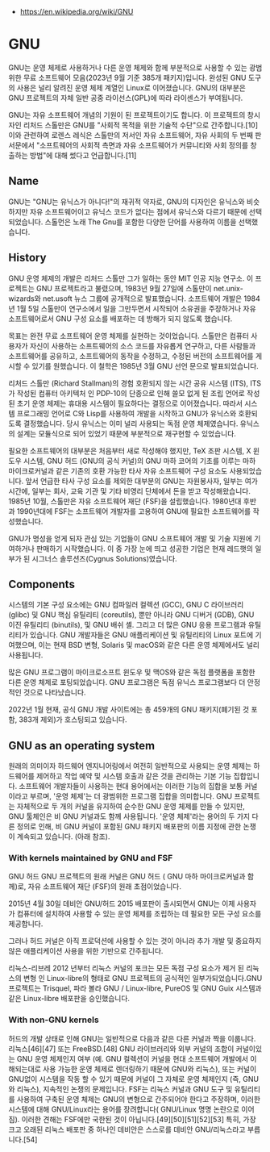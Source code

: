- https://en.wikipedia.org/wiki/GNU

# GNU
GNU는 운영 체제로 사용하거나 다른 운영 체제와 함께 부분적으로 사용할 수 있는 광범위한 무료 소프트웨어 모음(2023년 9월 기준 385개 패키지)입니다. 완성된 GNU 도구의 사용은 널리 알려진 운영 체제 계열인 Linux로 이어졌습니다. GNU의 대부분은 GNU 프로젝트의 자체 일반 공중 라이선스(GPL)에 따라 라이센스가 부여됩니다.

GNU는 자유 소프트웨어 개념의 기원이 된 프로젝트이기도 합니다. 이 프로젝트의 창시자인 리처드 스톨만은 GNU를 "사회적 목적을 위한 기술적 수단"으로 간주합니다.[10] 이와 관련하여 로렌스 레식은 스톨만의 저서인 자유 소프트웨어, 자유 사회의 두 번째 판 서문에서 "소프트웨어의 사회적 측면과 자유 소프트웨어가 커뮤니티와 사회 정의를 창출하는 방법"에 대해 썼다고 언급합니다.[11]

## Name
GNU는 "GNU는 유닉스가 아니다!"의 재귀적 약자로, GNU의 디자인은 유닉스와 비슷하지만 자유 소프트웨어이고 유닉스 코드가 없다는 점에서 유닉스와 다르기 때문에 선택되었습니다. 스톨먼은 노래 The Gnu를 포함한 다양한 단어를 사용하여 이름을 선택했습니다.

## History
GNU 운영 체제의 개발은 리처드 스톨만 그가 일하는 동안 MIT 인공 지능 연구소. 이 프로젝트는 GNU 프로젝트라고 불렸으며, 1983년 9월 27일에 스톨만이 net.unix-wizards와 net.usoft 뉴스 그룹에 공개적으로 발표했습니다. 소프트웨어 개발은 1984년 1월 5일 스톨만이 연구소에서 일을 그만두면서 시작되어 소유권을 주장하거나 자유 소프트웨어로서 GNU 구성 요소를 배포하는 데 방해가 되지 않도록 했습니다.

목표는 완전 무료 소프트웨어 운영 체제를 실현하는 것이었습니다. 스톨만은 컴퓨터 사용자가 자신이 사용하는 소프트웨어의 소스 코드를 자유롭게 연구하고, 다른 사람들과 소프트웨어를 공유하고, 소프트웨어의 동작을 수정하고, 수정된 버전의 소프트웨어를 게시할 수 있기를 원했습니다. 이 철학은 1985년 3월 GNU 선언 문으로 발표되었습니다.

리처드 스톨만 (Richard Stallman)의 경험 호환되지 않는 시간 공유 시스템 (ITS), ITS가 작성된 컴퓨터 아키텍처 인 PDP-10의 단종으로 인해 쓸모 없게 된 조립 언어로 작성된 초기 운영 체제는 휴대용 시스템이 필요하다는 결정으로 이어졌습니다. 따라서 시스템 프로그래밍 언어로 C와 Lisp를 사용하여 개발을 시작하고 GNU가 유닉스와 호환되도록 결정했습니다. 당시 유닉스는 이미 널리 사용되는 독점 운영 체제였습니다. 유닉스의 설계는 모듈식으로 되어 있었기 때문에 부분적으로 재구현할 수 있었습니다.

필요한 소프트웨어의 대부분은 처음부터 새로 작성해야 했지만, TeX 조판 시스템, X 윈도우 시스템, GNU 허드 (GNU의 공식 커널)의 GNU 마하 코어의 기초를 이루는 마하 마이크로커널과 같은 기존의 호환 가능한 타사 자유 소프트웨어 구성 요소도 사용되었습니다. 앞서 언급한 타사 구성 요소를 제외한 대부분의 GNU는 자원봉사자, 일부는 여가 시간에, 일부는 회사, 교육 기관 및 기타 비영리 단체에서 돈을 받고 작성해왔습니다. 1985년 10월, 스톨만은 자유 소프트웨어 재단 (FSF)을 설립했습니다. 1980년대 후반과 1990년대에 FSF는 소프트웨어 개발자를 고용하여 GNU에 필요한 소프트웨어를 작성했습니다.

GNU가 명성을 얻게 되자 관심 있는 기업들이 GNU 소프트웨어 개발 및 기술 지원에 기여하거나 판매하기 시작했습니다. 이 중 가장 눈에 띄고 성공한 기업은 현재 레드햇의 일부가 된 시그너스 솔루션즈(Cygnus Solutions)였습니다.

## Components
시스템의 기본 구성 요소에는 GNU 컴파일러 컬렉션 (GCC), GNU C 라이브러리 (glibc) 및 GNU 핵심 유틸리티 (coreutils), 뿐만 아니라 GNU 디버거 (GDB), GNU 이진 유틸리티 (binutils), 및 GNU 배쉬 셸. 그리고 더 많은 GNU 응용 프로그램과 유틸리티가 있습니다. GNU 개발자들은 GNU 애플리케이션 및 유틸리티의 Linux 포트에 기여했으며, 이는 현재 BSD 변형, Solaris 및 macOS와 같은 다른 운영 체제에서도 널리 사용됩니다.

많은 GNU 프로그램이 마이크로소프트 윈도우 및 맥OS와 같은 독점 플랫폼을 포함한 다른 운영 체제로 포팅되었습니다. GNU 프로그램은 독점 유닉스 프로그램보다 더 안정적인 것으로 나타났습니다.

2022년 1월 현재, 공식 GNU 개발 사이트에는 총 459개의 GNU 패키지(폐기된 것 포함, 383개 제외)가 호스팅되고 있습니다.

## GNU as an operating system
원래의 의미이자 하드웨어 엔지니어링에서 여전히 일반적으로 사용되는 운영 체제는 하드웨어를 제어하고 작업 예약 및 시스템 호출과 같은 것을 관리하는 기본 기능 집합입니다. 소프트웨어 개발자들이 사용하는 현대 용어에서는 이러한 기능의 집합을 보통 커널이라고 부르며, '운영 체제'는 더 광범위한 프로그램 집합을 의미합니다. GNU 프로젝트는 자체적으로 두 개의 커널을 유지하여 순수한 GNU 운영 체제를 만들 수 있지만, GNU 툴체인은 비 GNU 커널과도 함께 사용됩니다. '운영 체제'라는 용어의 두 가지 다른 정의로 인해, 비 GNU 커널이 포함된 GNU 패키지 배포판의 이름 지정에 관한 논쟁이 계속되고 있습니다. (아래 참조).

### With kernels maintained by GNU and FSF
GNU 허드
GNU 프로젝트의 원래 커널은 GNU 허드 ( GNU 마하 마이크로커널과 함께)로, 자유 소프트웨어 재단 (FSF)의 원래 초점이었습니다.

2015년 4월 30일 데비안 GNU/허드 2015 배포판이 출시되면서 GNU는 이제 사용자가 컴퓨터에 설치하여 사용할 수 있는 운영 체제를 조립하는 데 필요한 모든 구성 요소를 제공합니다.

그러나 허드 커널은 아직 프로덕션에 사용할 수 있는 것이 아니라 추가 개발 및 중요하지 않은 애플리케이션 사용을 위한 기반으로 간주됩니다.

리눅스-리브레
2012 년부터 리눅스 커널의 포크는 모든 독점 구성 요소가 제거 된 리눅스의 변형 인 Linux-libre의 형태로 GNU 프로젝트의 공식적인 일부가되었습니다.GNU 프로젝트는 Trisquel, 파라 볼라 GNU / Linux-libre, PureOS 및 GNU Guix 시스템과 같은 Linux-libre 배포판을 승인했습니다.

### With non-GNU kernels
허드의 개발 상태로 인해 GNU는 일반적으로 다음과 같은 다른 커널과 짝을 이룹니다. 리눅스[46][47] 또는 FreeBSD.[48] GNU 라이브러리와 외부 커널의 조합이 커널이있는 GNU 운영 체제인지 여부 (예. GNU 컬렉션이 커널을 현대 소프트웨어 개발에서 이해되는대로 사용 가능한 운영 체제로 렌더링하기 때문에 GNU와 리눅스), 또는 커널이 GNU없이 시스템을 작동 할 수 있기 때문에 커널이 그 자체로 운영 체제인지 (즉, GNU와 리눅스), 지속적인 논쟁의 문제입니다. FSF는 리눅스 커널과 GNU 도구 및 유틸리티를 사용하여 구축된 운영 체제는 GNU의 변형으로 간주되어야 한다고 주장하며, 이러한 시스템에 대해 GNU/Linux라는 용어를 장려합니다( GNU/Linux 명명 논란으로 이어짐). 이러한 견해는 FSF에만 국한된 것이 아닙니다.[49][50][51][52][53] 특히, 가장 크고 오래된 리눅스 배포판 중 하나인 데비안은 스스로를 데비안 GNU/리눅스라고 부릅니다.[54]

